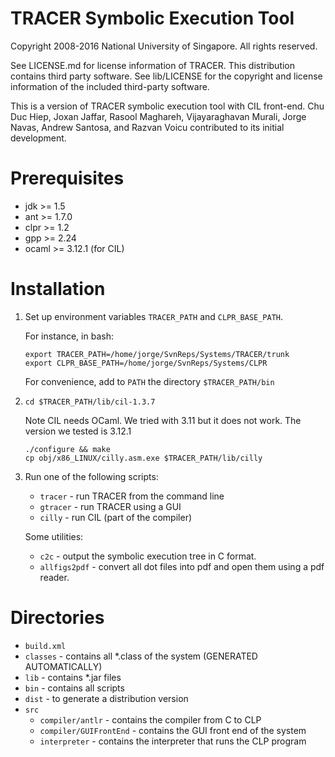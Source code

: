 # TRACER Symbolic Execution Tool

Copyright 2008-2016 National University of Singapore. All rights reserved.

See LICENSE.md for license information of TRACER. This distribution contains third party software. See lib/LICENSE for the copyright and license information of the included third-party software.

This is a version of TRACER symbolic execution tool with CIL front-end. Chu Duc Hiep, Joxan Jaffar, Rasool Maghareh, Vijayaraghavan Murali, Jorge Navas, Andrew Santosa, and Razvan Voicu contributed to its initial development.

Prerequisites
=============

- jdk  >= 1.5 
- ant  >= 1.7.0
- clpr >= 1.2
- gpp  >= 2.24
- ocaml >= 3.12.1 (for CIL)

Installation
============

1. Set up environment variables `TRACER_PATH` and `CLPR_BASE_PATH`.

   For instance, in bash:
   ```
   export TRACER_PATH=/home/jorge/SvnReps/Systems/TRACER/trunk
   export CLPR_BASE_PATH=/home/jorge/SvnReps/Systems/CLPR
   ```
   For convenience, add to `PATH` the directory `$TRACER_PATH/bin`

2. `cd $TRACER_PATH/lib/cil-1.3.7` 

   Note CIL needs OCaml. We tried with 3.11 but it does not work. The version we tested is 3.12.1
   ```
   ./configure && make
   cp obj/x86_LINUX/cilly.asm.exe $TRACER_PATH/lib/cilly
   ```
2. Run one of the following scripts:

   - `tracer` - run TRACER from the command line 
   - `gtracer` - run TRACER using a GUI
   - `cilly` - run CIL (part of the compiler)

   Some utilities:

   - `c2c` - output the symbolic execution tree in C format.
   - `allfigs2pdf`  - convert all dot files into pdf and open them using a pdf reader.

Directories
============

   - `build.xml`
   - `classes` - contains all *.class of the system (GENERATED AUTOMATICALLY)
   - `lib` - contains *.jar files 
   - `bin` - contains all scripts 
   - `dist` - to generate a distribution version
   - `src`
     - `compiler/antlr` - contains the compiler from C to CLP 
     - `compiler/GUIFrontEnd` - contains the GUI front end of the system
     - `interpreter` - contains the interpreter that runs the CLP program


      
